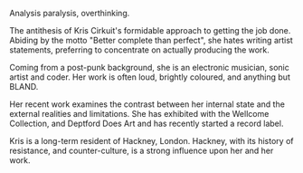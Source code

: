 Analysis paralysis, overthinking.

The antithesis of Kris Cirkuit's formidable approach to getting the job done. Abiding by the motto "Better complete than perfect", she hates writing artist statements, preferring to concentrate on actually producing the work.

Coming from a post-punk background, she is an electronic musician, sonic artist and coder. Her work is often loud, brightly coloured, and anything but BLAND.  

Her recent work examines the contrast between her internal state and the external realities and limitations. She has exhibited with the Wellcome Collection, and Deptford Does Art and has recently started a record label.

Kris is a long-term resident of Hackney, London. Hackney, with its history of resistance, and counter-culture, is a strong influence upon her and her work.
